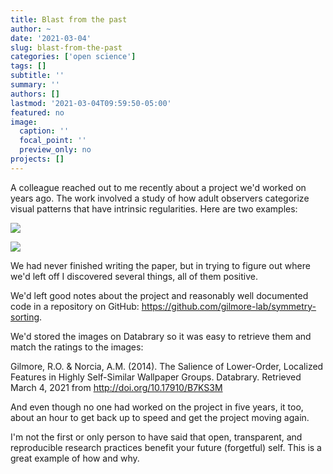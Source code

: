 ```yaml
---
title: Blast from the past
author: ~
date: '2021-03-04'
slug: blast-from-the-past
categories: ['open science']
tags: []
subtitle: ''
summary: ''
authors: []
lastmod: '2021-03-04T09:59:50-05:00'
featured: no
image:
  caption: ''
  focal_point: ''
  preview_only: no
projects: []
---
```


A colleague reached out to me recently about a project we'd worked on years ago.
The work involved a study of how adult observers categorize visual patterns that have intrinsic regularities.
Here are two examples:

![](https://nyu.databrary.org/slot/6510/-/asset/11894/download?inline=true)

![](https://nyu.databrary.org/slot/6510/-/asset/11902/download?inline=true)

We had never finished writing the paper, but in trying to figure out where we'd left off I discovered several things, all of them positive.

We'd left good notes about the project and reasonably well documented code in a repository on GitHub: <https://github.com/gilmore-lab/symmetry-sorting>.

We'd stored the images on Databrary so it was easy to retrieve them and match the ratings to the images:

Gilmore, R.O. & Norcia, A.M. (2014). The Salience of Lower-Order, Localized Features in Highly Self-Similar Wallpaper Groups. Databrary. Retrieved March 4, 2021 from http://doi.org/10.17910/B7KS3M

And even though no one had worked on the project in five years, it too, about an hour to get back up to speed and get the project moving again.

I'm not the first or only person to have said that open, transparent, and reproducible research practices benefit your future (forgetful) self.
This is a great example of how and why.